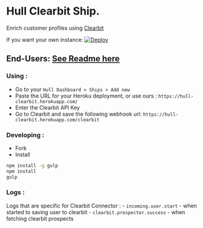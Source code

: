 
# Hull Clearbit Ship.

Enrich customer profiles using [Clearbit](https://clearbit.com)

If you want your own instance: [![Deploy](https://www.herokucdn.com/deploy/button.png)](https://heroku.com/deploy?template=https://github.com/hull-ships/hull-clearbit)

End-Users: [See Readme here](https://dashboard.hullapp.io/readme?url=https://hull-clearbit.herokuapp.com)
---

### Using :

- Go to your `Hull Dashboard > Ships > Add new`
- Paste the URL for your Heroku deployment, or use ours : `https://hull-clearbit.herokuapp.com/`
- Enter the Clearbit API Key
- Go to Clearbit and save the following webhook url: `https://hull-clearbit.herokuapp.com/clearbit`

### Developing :

- Fork
- Install

```sh
npm install -g gulp
npm install
gulp
```

### Logs :

  Logs that are specific for Clearbit Connector :
    - `incoming.user.start` - when started to saving user to clearbit
    - `clearbit.prospector.success` - when fetching clearbit prospects
